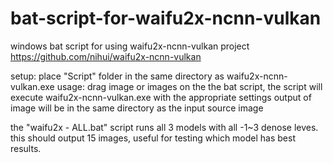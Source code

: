 # bat-script-for-waifu2x-ncnn-vulkan
windows bat script for using waifu2x-ncnn-vulkan project https://github.com/nihui/waifu2x-ncnn-vulkan

setup:
place "Script" folder in the same directory as waifu2x-ncnn-vulkan.exe
usage:
drag image or images on the the bat script, the script will execute waifu2x-ncnn-vulkan.exe with the appropriate settings
output of image will be in the same directory as the input source image

the "waifu2x - ALL.bat" script runs all 3 models with all -1~3 denose leves.
this should output 15 images, useful for testing which model has best results.
